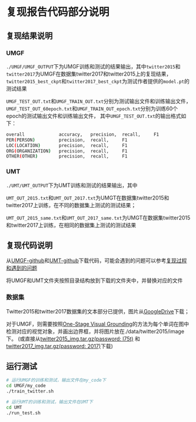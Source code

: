 # 复现报告代码部分说明

## 复现结果说明

### UMGF

`./UMGF/UMGF_OUTPUT`下为UMGF训练和测试的结果输出，其中`twitter2015`和`twitter2017`为UMGF在数据集twitter2017和twitter2015上的复现结果，`twitter2015_best_ckpt`和`twitter2017_best_ckpt`为测试作者提供的`model.pt`的测试结果

`UMGF_TEST_OUT.txt`和`UMGF_TRAIN_OUT.txt`分别为测试输出文件和训练输出文件，
`UMGF_TEST_OUT_60epoch.txt`和`UMGF_TRAIN_OUT_epoch.txt`分别为训练60个epoch的测试输出文件和训练输出文件，
其中`UMGF_TEST_OUT.txt`的输出格式如下：
```bash
overall             accuracy,   precision,  recall,     F1
PER(PERSON)         precision,  recall,     F1
LOC(LOCATION)       precision,  recall,     F1
ORG(ORGANIZATION)   precision,  recall,     F1
OTHER(OTHER)        precision,  recall,     F1
```

### UMT

`./UMT/UMT_OUTPUT`下为UMT训练和测试的结果输出，其中

`UMT_OUT_2015.txt`和`UMT_OUT_2017.txt`为UMGT在数据集twitter2015和twitter2017上训练，在不同的数据集上测试的测试结果；

`UMT_OUT_2015_same.txt`和`UMT_OUT_2017_same.txt`为UMGT在数据集twitter2015和twitter2017上训练，在相同的数据集上测试的测试结果

## 复现代码说明

从[UMGF-github](https://github.com/TransformersWsz/UMGF)和[UMT-github](https://github.com/jefferyYu/UMT)下载代码，可能会遇到的问题可以参考[复现过程和遇到的问题](https://www.wolai.com/vitbcxTewBQ6sdiT3qiPp3)

将UMGF和UMT文件夹按照目录结构放到下载的文件夹中，并替换对应的文件

### 数据集

Twitter2015和twitter2017数据集的文本部分已提供，图片从[GoogleDrive](https://drive.google.com/file/d/1PpvvncnQkgDNeBMKVgG2zFYuRhbL873g/view)下载；

对于UMGF，则需要按照[One-Stage Visual Grounding](https://github.com/TransformersWsz/onestage_grounding/blob/master/README.md)的方法为每个单词在图中检测对应的视觉对象，并画出边界框，并将图片放在./data/twitter2015/image下。
(或直接从[twitter2015_img.tar.gz(password: l75t)](https://pan.baidu.com/s/1DCACHmDKYiW21Vnmn6YIvQ?pwd=l75t) 和[twitter2017_img.tar.gz(password: 2017)](https://pan.baidu.com/s/173PbLBFWDEHjWH3zLtzZww?pwd=2017)下载)

## 运行测试

```bash
# 运行UMGF的训练和测试，输出文件在my_code下
cd UMGF/my_code
./train_twitter.sh

# 运行UMT的训练和测试，输出文件在UMT下
cd UMT
./run_test.sh
```
